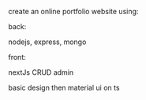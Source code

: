 create an online portfolio website using:

back:

nodejs, express,  mongo

front:

nextJs
CRUD admin

basic design then material ui on ts

